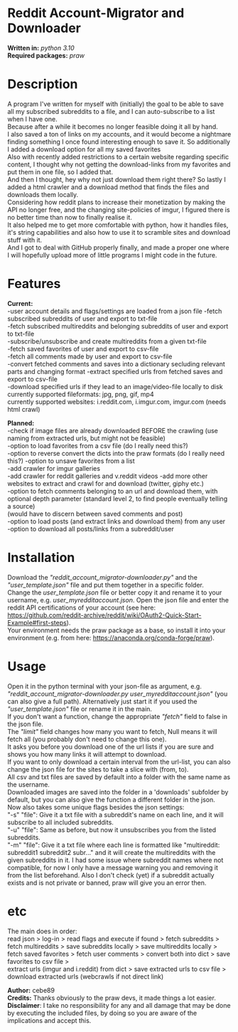 # Reddit Account-Migrator and Downloader
**Written in:** *python 3.10*  
**Required packages:** *praw*

# Description
A program I've written for myself with (initially) the goal to be able to save all my subscribed subreddits to a file, and I can auto-subscribe to a list when I have one.  
Because after a while it becomes no longer feasible doing it all by hand.  
I also saved a ton of links on my accounts, and it would become a nightmare finding something I once found interesting enough to save it. So additionally I added a download option for all my saved favorites  
Also with recently added restrictions to a certain website regarding specific content, I thought why not getting the download-links from my favorites and put them in one file, so I added that.  
And then I thought, hey why not just download them right there? So lastly I added a html crawler and a download method that finds the files and downloads them locally.  
Considering how reddit plans to increase their monetization by making the API no longer free, and the changing site-policies of imgur, I figured there is no better time than now to finally realise it.  
It also helped me to get more comfortable with python, how it handles files, it's string capabilities and also how to use it to scramble sites and download stuff with it.  
And I got to deal with GitHub properly finally, and made a proper one where I will hopefully upload more of little programs I might code in the future.

# Features
**Current:**  
-user account details and flags/settings are loaded from a json file
-fetch subscribed subreddits of user and export to txt-file  
-fetch subscribed multireddits and belonging subreddits of user and export to txt-file  
-subscribe/unsubscribe and create multireddits from a given txt-file  
-fetch saved favorites of user and export to csv-file  
-fetch all comments made by user and export to csv-file  
-convert fetched comments and saves into a dictionary secluding relevant parts and changing format
-extract specified urls from fetched saves and export to csv-file  
-download specified urls if they lead to an image/video-file locally to disk
 currently supported fileformats: jpg, png, gif, mp4  
 currently supported websites: i.reddit.com, i.imgur.com, imgur.com (needs html crawl)  

**Planned:**  
-check if image files are already downloaded BEFORE the crawling (use naming from extracted urls, but might not be feasible)    
-option to load favorites from a csv file (do I really need this?)  
-option to reverse convert the dicts into the praw formats  (do I really need this?)
-option to unsave favorites from a list  
-add crawler for imgur galleries  
-add crawler for reddit galleries and v.reddit videos
-add more other websites to extract and crawl for and download (twitter, giphy etc.)     
-option to fetch comments belonging to an url and download them, with optional depth parameter (standard level 2, to find people eventually telling a source)    
 (would have to discern between saved comments and post)  
-option to load posts (and extract links and download them) from any user  
-option to download all posts/links from a subreddit/user  

# Installation
Download the *"reddit_account_migrator-downloader.py"* and the *"user_template.json"* file and put them together in a specific folder.  
Change the *user_template.json* file or better copy it and rename it to your username, e.g. *user_myredditaccount.json*.
Open the json file and enter the reddit API certifications of your account (see here: https://github.com/reddit-archive/reddit/wiki/OAuth2-Quick-Start-Example#first-steps).  
Your environment needs the praw package as a base, so install it into your environment (e.g. from here: https://anaconda.org/conda-forge/praw).

# Usage
Open it in the python terminal with your json-file as argument, e.g. *"reddit_account_migrator-downloader.py user_myredditaccount.json"* (you can also give a full path).
Alternatively just start it if you used the *"user_template.json"* file or rename it in the main.  
If you don't want a function, change the appropriate *"fetch"* field to false in the json file.  
The *"limit"* field changes how many you want to fetch, Null means it will fetch all (you probably don't need to change this one).  
It asks you before you download one of the url lists if you are sure and shows you how many links it will attempt to download.  
If you want to only download a certain interval from the url-list, you can also change the json file for the sites to take a slice with (from, to).  
All csv and txt files are saved by default into a folder with the same name as the username.   
Downloaded images are saved into the folder in a 'downloads' subfolder by default, but you can also give the function a different folder in the json.  
Now also takes  some unique flags besides the json settings:  
"-s" "file": Give it a txt file with a subreddit's name on each line, and it will subscribe to all included subreddits.  
"-u" "file": Same as before, but now it unsubscribes you from the listed subreddits.  
"-m" "file": Give it a txt file where each line is formatted like "multireddit: subreddit1 subreddit2 subr..." and it will create the multireddits with the given subreddits in it.
I had some issue where subreddit names where not compatible, for now I only have a message warning you and removing it from the list beforehand.
Also I don't check (yet) if a subreddit actually exists and is not private or banned, praw will give you an error then.

# etc
The main does in order:   
read json > log-in > read flags and execute if found > fetch subreddits > fetch multireddits > save subreddits locally > save multireddits locally >  
fetch saved favorites > fetch user comments > convert both into dict > save favorites to csv file >   
extract urls (imgur and i.reddit) from dict > save extracted urls to csv file > download extracted urls (webcrawls if not direct link)

**Author:** cebe89  
**Credits:** Thanks obviously to the praw devs, it made things a lot easier.  
**Disclaimer**: I take no responsibility for any and all damage that may be done by executing the included files, by doing so you are aware of the implications and accept this.  
